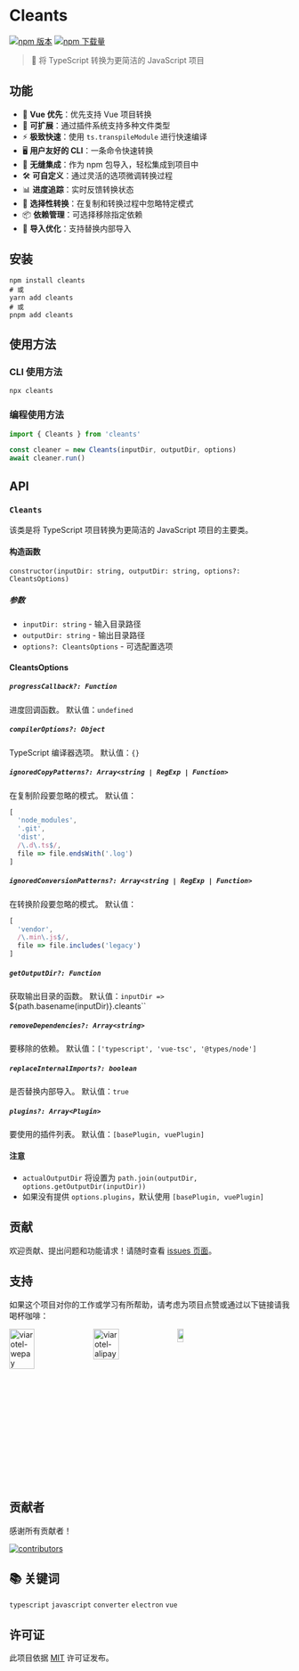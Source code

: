 # Cleants

<!-- automd:badges -->

[![npm 版本](https://img.shields.io/npm/v/cleants)](https://npmjs.com/package/cleants)
[![npm 下载量](https://img.shields.io/npm/dm/cleants)](https://npm.chart.dev/cleants)

<!-- /automd -->

> 🧹 将 TypeScript 转换为更简洁的 JavaScript 项目

## 功能

- 🖖 **Vue 优先**：优先支持 Vue 项目转换
- 🔌 **可扩展**：通过插件系统支持多种文件类型
- ⚡ **极致快速**：使用 `ts.transpileModule` 进行快速编译
- 🖥️ **用户友好的 CLI**：一条命令快速转换
- 🧩 **无缝集成**：作为 npm 包导入，轻松集成到项目中
- 🛠️ **可自定义**：通过灵活的选项微调转换过程
- 📊 **进度追踪**：实时反馈转换状态
- 🎯 **选择性转换**：在复制和转换过程中忽略特定模式
- 📦 **依赖管理**：可选择移除指定依赖
- 🔄 **导入优化**：支持替换内部导入

## 安装

```shell
npm install cleants
# 或
yarn add cleants
# 或
pnpm add cleants
```

## 使用方法

### CLI 使用方法

```shell
npx cleants
```

### 编程使用方法

```javascript
import { Cleants } from 'cleants'

const cleaner = new Cleants(inputDir, outputDir, options)
await cleaner.run()
```

## API

### `Cleants`

该类是将 TypeScript 项目转换为更简洁的 JavaScript 项目的主要类。

#### 构造函数

`constructor(inputDir: string, outputDir: string, options?: CleantsOptions)`

##### 参数

- `inputDir: string` - 输入目录路径
- `outputDir: string` - 输出目录路径
- `options?: CleantsOptions` - 可选配置选项

#### CleantsOptions

##### `progressCallback?: Function`
进度回调函数。
默认值：`undefined`

##### `compilerOptions?: Object`
TypeScript 编译器选项。
默认值：`{}`

##### `ignoredCopyPatterns?: Array<string | RegExp | Function>`
在复制阶段要忽略的模式。
默认值：
```javascript
[
  'node_modules',
  '.git',
  'dist',
  /\.d\.ts$/,
  file => file.endsWith('.log')
]
```

##### `ignoredConversionPatterns?: Array<string | RegExp | Function>`
在转换阶段要忽略的模式。
默认值：
```javascript
[
  'vendor',
  /\.min\.js$/,
  file => file.includes('legacy')
]
```

##### `getOutputDir?: Function`
获取输出目录的函数。
默认值：`inputDir => `${path.basename(inputDir)}.cleants``

##### `removeDependencies?: Array<string>`
要移除的依赖。
默认值：`['typescript', 'vue-tsc', '@types/node']`

##### `replaceInternalImports?: boolean`
是否替换内部导入。
默认值：`true`

##### `plugins?: Array<Plugin>`
要使用的插件列表。
默认值：`[basePlugin, vuePlugin]`

#### 注意

- `actualOutputDir` 将设置为 `path.join(outputDir, options.getOutputDir(inputDir))`
- 如果没有提供 `options.plugins`，默认使用 `[basePlugin, vuePlugin]`

## 贡献

欢迎贡献、提出问题和功能请求！请随时查看 [issues 页面](https://github.com/viarotel-org/cleants/issues)。

## 支持

如果这个项目对你的工作或学习有所帮助，请考虑为项目点赞或通过以下链接请我喝杯咖啡：

<div style="display:flex;">
  <img src="https://cdn.jsdelivr.net/gh/viarotel-org/escrcpy@main/screenshots/zh-CN/viarotel-wepay.jpg" alt="viarotel-wepay" width="30%">
  <img src="https://cdn.jsdelivr.net/gh/viarotel-org/escrcpy@main/screenshots/zh-CN/viarotel-alipay.jpg" alt="viarotel-alipay" width="30%">
  <a href="https://www.paypal.com/paypalme/viarotel" target="_blank" rel="noopener noreferrer">
    <img src="https://cdn.jsdelivr.net/gh/viarotel-org/escrcpy@main/screenshots/en-US/viarotel-paypal.png" alt="viarotel-paypal" width="30%">
  </a>
</div>

## 贡献者

感谢所有贡献者！

<a href="https://github.com/viarotel-org/cleants/graphs/contributors">
  <img src="https://contrib.rocks/image?repo=viarotel-org/cleants" alt="contributors" />
</a>

## 📚 关键词
`typescript` `javascript` `converter` `electron` `vue`

## 许可证

此项目依据 [MIT](LICENSE) 许可证发布。
